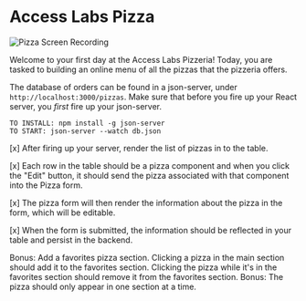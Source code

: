 # Access Labs Pizza

![Pizza Screen Recording](https://curriculum-content.s3.amazonaws.com/react/pizza.gif)

Welcome to your first day at the Access Labs Pizzeria!
Today, you are tasked to building an online menu of all the pizzas that the pizzeria offers.

The database of orders can be found in a json-server, under `http://localhost:3000/pizzas`.
Make sure that before you fire up your React server, you *first* fire up your json-server.

```text
TO INSTALL: npm install -g json-server
TO START: json-server --watch db.json
```

[x] After firing up your server, render the list of pizzas in to the table.

[x] Each row in the table should be a pizza component and when you click the "Edit" button, it should send the pizza associated with that component into the Pizza form.

[x] The pizza form will then render the information about the pizza in the form, which will be editable.

[x] When the form is submitted, the information should be reflected in your table and persist in the backend.

Bonus: Add a favorites pizza section. Clicking a pizza in the main section should add it to the favorites section. Clicking the pizza while it's in the favorites section should remove it from the favorites section. Bonus: The pizza should only appear in one section at a time.

